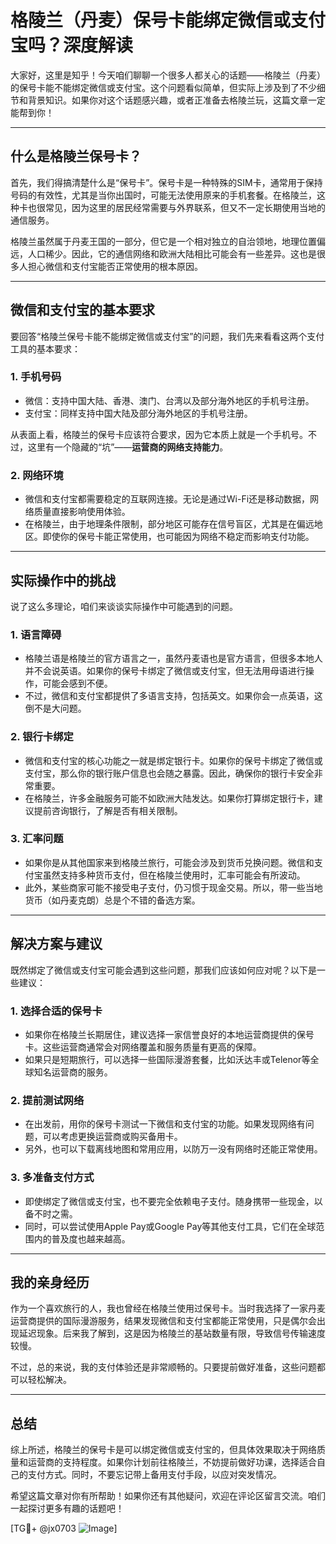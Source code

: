 # 格陵兰（丹麦）保号卡能绑定微信或支付宝吗？深度解读

大家好，这里是知乎！今天咱们聊聊一个很多人都关心的话题——格陵兰（丹麦）的保号卡能不能绑定微信或支付宝。这个问题看似简单，但实际上涉及到了不少细节和背景知识。如果你对这个话题感兴趣，或者正准备去格陵兰玩，这篇文章一定能帮到你！

---

## 什么是格陵兰保号卡？

首先，我们得搞清楚什么是“保号卡”。保号卡是一种特殊的SIM卡，通常用于保持号码的有效性，尤其是当你出国时，可能无法使用原来的手机套餐。在格陵兰，这种卡也很常见，因为这里的居民经常需要与外界联系，但又不一定长期使用当地的通信服务。

格陵兰虽然属于丹麦王国的一部分，但它是一个相对独立的自治领地，地理位置偏远，人口稀少。因此，它的通信网络和欧洲大陆相比可能会有一些差异。这也是很多人担心微信和支付宝能否正常使用的根本原因。

---

## 微信和支付宝的基本要求

要回答“格陵兰保号卡能不能绑定微信或支付宝”的问题，我们先来看看这两个支付工具的基本要求：

### 1. **手机号码**
   - 微信：支持中国大陆、香港、澳门、台湾以及部分海外地区的手机号注册。
   - 支付宝：同样支持中国大陆及部分海外地区的手机号注册。

从表面上看，格陵兰的保号卡应该符合要求，因为它本质上就是一个手机号。不过，这里有一个隐藏的“坑”——**运营商的网络支持能力**。

### 2. **网络环境**
   - 微信和支付宝都需要稳定的互联网连接。无论是通过Wi-Fi还是移动数据，网络质量直接影响使用体验。
   - 在格陵兰，由于地理条件限制，部分地区可能存在信号盲区，尤其是在偏远地区。即使你的保号卡能正常使用，也可能因为网络不稳定而影响支付功能。

---

## 实际操作中的挑战

说了这么多理论，咱们来谈谈实际操作中可能遇到的问题。

### 1. **语言障碍**
   - 格陵兰语是格陵兰的官方语言之一，虽然丹麦语也是官方语言，但很多本地人并不会说英语。如果你的保号卡绑定了微信或支付宝，但无法用母语进行操作，可能会感到不便。
   - 不过，微信和支付宝都提供了多语言支持，包括英文。如果你会一点英语，这倒不是大问题。

### 2. **银行卡绑定**
   - 微信和支付宝的核心功能之一就是绑定银行卡。如果你的保号卡绑定了微信或支付宝，那么你的银行账户信息也会随之暴露。因此，确保你的银行卡安全非常重要。
   - 在格陵兰，许多金融服务可能不如欧洲大陆发达。如果你打算绑定银行卡，建议提前咨询银行，了解是否有相关限制。

### 3. **汇率问题**
   - 如果你是从其他国家来到格陵兰旅行，可能会涉及到货币兑换问题。微信和支付宝虽然支持多种货币支付，但在格陵兰使用时，汇率可能会有所波动。
   - 此外，某些商家可能不接受电子支付，仍习惯于现金交易。所以，带一些当地货币（如丹麦克朗）总是个不错的备选方案。

---

## 解决方案与建议

既然绑定了微信或支付宝可能会遇到这些问题，那我们应该如何应对呢？以下是一些建议：

### 1. **选择合适的保号卡**
   - 如果你在格陵兰长期居住，建议选择一家信誉良好的本地运营商提供的保号卡。这些运营商通常会对网络覆盖和服务质量有更高的保障。
   - 如果只是短期旅行，可以选择一些国际漫游套餐，比如沃达丰或Telenor等全球知名运营商的服务。

### 2. **提前测试网络**
   - 在出发前，用你的保号卡测试一下微信和支付宝的功能。如果发现网络有问题，可以考虑更换运营商或购买备用卡。
   - 另外，也可以下载离线地图和常用应用，以防万一没有网络时还能正常使用。

### 3. **多准备支付方式**
   - 即使绑定了微信或支付宝，也不要完全依赖电子支付。随身携带一些现金，以备不时之需。
   - 同时，可以尝试使用Apple Pay或Google Pay等其他支付工具，它们在全球范围内的普及度也越来越高。

---

## 我的亲身经历

作为一个喜欢旅行的人，我也曾经在格陵兰使用过保号卡。当时我选择了一家丹麦运营商提供的国际漫游服务，结果发现微信和支付宝都能正常使用，只是偶尔会出现延迟现象。后来我了解到，这是因为格陵兰的基站数量有限，导致信号传输速度较慢。

不过，总的来说，我的支付体验还是非常顺畅的。只要提前做好准备，这些问题都可以轻松解决。

---

## 总结

综上所述，格陵兰的保号卡是可以绑定微信或支付宝的，但具体效果取决于网络质量和运营商的支持程度。如果你计划前往格陵兰，不妨提前做好功课，选择适合自己的支付方式。同时，不要忘记带上备用支付手段，以应对突发情况。

希望这篇文章对你有所帮助！如果你还有其他疑问，欢迎在评论区留言交流。咱们一起探讨更多有趣的话题吧！

[TG💪+ @jx0703 ![Image](https://github.com/user-attachments/assets/dbca1d08-cadb-493c-b0ec-ad6f7a83f270)]